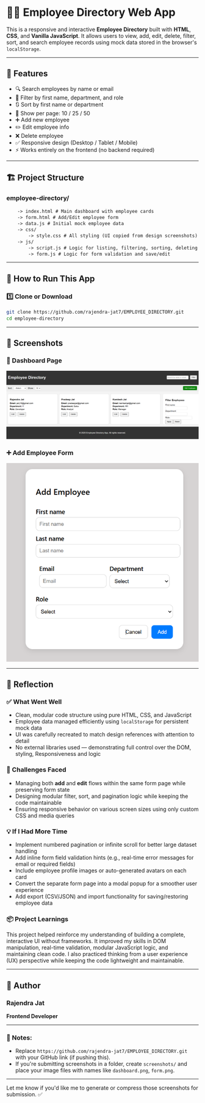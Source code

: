 # 👨‍💼 Employee Directory Web App

This is a responsive and interactive **Employee Directory** built with **HTML**, **CSS**, and **Vanilla JavaScript**. It allows users to view, add, edit, delete, filter, sort, and search employee records using mock data stored in the browser's `localStorage`.

---

## 📌 Features

- 🔍 Search employees by name or email
- 🎯 Filter by first name, department, and role
- 🔃 Sort by first name or department
- 🧮 Show per page: 10 / 25 / 50
- ➕ Add new employee
- ✏️ Edit employee info
- ❌ Delete employee
- ✅ Responsive design (Desktop / Tablet / Mobile)
- ⚡ Works entirely on the frontend (no backend required)

---

## 🏗️ Project Structure

### employee-directory/

```
    -> index.html # Main dashboard with employee cards
    -> form.html # Add/Edit employee form
    -> data.js # Initial mock employee data
    -> css/
        -> style.css # All styling (UI copied from design screenshots)
    -> js/
        -> script.js # Logic for listing, filtering, sorting, deleting
        -> form.js # Logic for form validation and save/edit
```

---

## 🚀 How to Run This App

### 1️⃣ Clone or Download

```bash
git clone https://github.com/rajendra-jat7/EMPLOYEE_DIRECTORY.git
cd employee-directory

```

---

## 📸 Screenshots

### 💼 Dashboard Page

![Demo](./screenshots//dashboard.png)

### ➕ Add Employee Form

![Demo](./screenshots//form.png)

---

## 🤔 Reflection

### ✅ What Went Well

- Clean, modular code structure using pure HTML, CSS, and JavaScript
- Employee data managed efficiently using `localStorage` for persistent mock data
- UI was carefully recreated to match design references with attention to detail
- No external libraries used — demonstrating full control over the DOM, styling, Responsiveness and logic

### 🚧 Challenges Faced

- Managing both **add** and **edit** flows within the same form page while preserving form state
- Designing modular filter, sort, and pagination logic while keeping the code maintainable
- Ensuring responsive behavior on various screen sizes using only custom CSS and media queries

### 💡 If I Had More Time

- Implement numbered pagination or infinite scroll for better large dataset handling
- Add inline form field validation hints (e.g., real-time error messages for email or required fields)
- Include employee profile images or auto-generated avatars on each card
- Convert the separate form page into a modal popup for a smoother user experience
- Add export (CSV/JSON) and import functionality for saving/restoring employee data

### 📦 Project Learnings

This project helped reinforce my understanding of building a complete, interactive UI without frameworks. It improved my skills in DOM manipulation, real-time validation, modular JavaScript logic, and maintaining clean code. I also practiced thinking from a user experience (UX) perspective while keeping the code lightweight and maintainable.

---

## 👤 Author

### Rajendra Jat

**Frontend Developer**

---

### 📝 Notes:

- Replace `https://github.com/rajendra-jat7/EMPLOYEE_DIRECTORY.git` with your GitHub link (if pushing this).
- If you're submitting screenshots in a folder, create `screenshots/` and place your image files with names like `dashboard.png`, `form.png`.

---

Let me know if you'd like me to generate or compress those screenshots for submission. ✅
